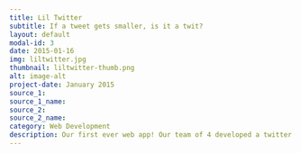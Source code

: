 ```yaml
---
title: Lil Twitter
subtitle: If a tweet gets smaller, is it a twit?
layout: default
modal-id: 3
date: 2015-01-16
img: liltwitter.jpg
thumbnail: liltwitter-thumb.png
alt: image-alt
project-date: January 2015
source_1: 
source_1_name:
source_2:
source_2_name:
category: Web Development
description: Our first ever web app! Our team of 4 developed a twitter clone using Ruby with Sinatra, ActiveRecord, and Bootstrap. Users can tweet and see the tweets of who they are following. Setting up the associations for this one was definitely a rewarding challenge.
---
```

